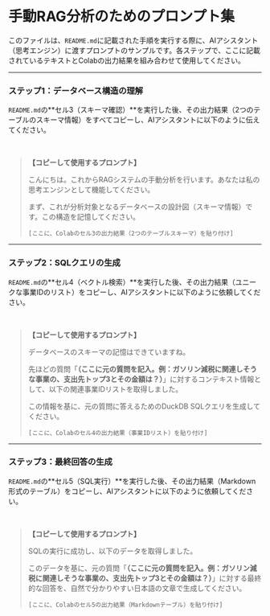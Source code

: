 # 手動RAG分析のためのプロンプト集

このファイルは、`README.md`に記載された手順を実行する際に、AIアシスタント（思考エンジン）に渡すプロンプトのサンプルです。各ステップで、ここに記載されているテキストとColabの出力結果を組み合わせて使用してください。

---

### ステップ1：データベース構造の理解

`README.md`の**セル3（スキーマ確認）**を実行した後、その出力結果（2つのテーブルのスキーマ情報）をすべてコピーし、AIアシスタントに以下のように伝えてください。

<br>

> **【コピーして使用するプロンプト】**
>
> こんにちは。これからRAGシステムの手動分析を行います。あなたは私の思考エンジンとして機能してください。
>
> まず、これが分析対象となるデータベースの設計図（スキーマ情報）です。この構造を記憶してください。
>
> ```text
> [ここに、Colabのセル3の出力結果（2つのテーブルスキーマ）を貼り付け]
> ```

---

### ステップ2：SQLクエリの生成

`README.md`の**セル4（ベクトル検索）**を実行した後、その出力結果（ユニークな事業IDのリスト）をコピーし、AIアシスタントに以下のように依頼してください。

<br>

> **【コピーして使用するプロンプト】**
>
> データベースのスキーマの記憶はできていますね。
>
> 先ほどの質問「**（ここに元の質問を記入。例：ガソリン減税に関連しそうな事業の、支出先トップ3とその金額は？）**」に対するコンテキスト情報として、以下の関連事業IDリストを取得しました。
>
> この情報を基に、元の質問に答えるためのDuckDB SQLクエリを生成してください。
>
> ```text
> [ここに、Colabのセル4の出力結果（事業IDリスト）を貼り付け]
> ```

---

### ステップ3：最終回答の生成

`README.md`の**セル5（SQL実行）**を実行した後、その出力結果（Markdown形式のテーブル）をコピーし、AIアシスタントに以下のように依頼してください。

<br>

> **【コピーして使用するプロンプト】**
>
> SQLの実行に成功し、以下のデータを取得しました。
>
> このデータを基に、元の質問「**（ここに元の質問を記入。例：ガソリン減税に関連しそうな事業の、支出先トップ3とその金額は？）**」に対する最終的な回答を、自然で分かりやすい日本語の文章で生成してください。
>
> ```text
> [ここに、Colabのセル5の出力結果（Markdownテーブル）を貼り付け]
> ```
